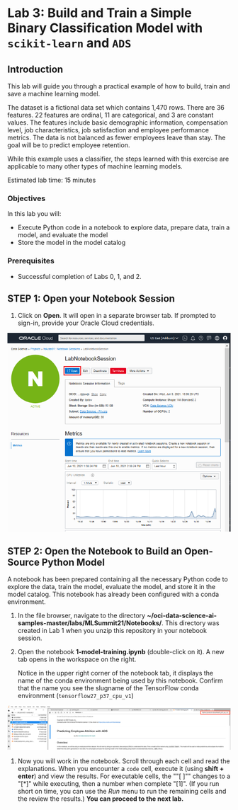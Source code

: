 # Lab 3: Build and Train a Simple Binary Classification Model with `scikit-learn` and `ADS`

## Introduction

This lab will guide you through a practical example of how to build, train and save a machine learning model. 

The dataset is a fictional data set which contains 1,470 rows. There are 36 features. 22 features are ordinal, 11 are categorical, and 3 are constant values. The features include basic demographic information, compensation level, job characteristics, job satisfaction and employee performance metrics. The data is not balanced as fewer employees leave than stay. The goal will be to predict employee retention. 

While this example uses a classifier, the steps learned with this exercise are applicable to many other types of machine learning models.

Estimated lab time: 15 minutes

### Objectives

In this lab you will:

* Execute Python code in a notebook to explore data, prepare data, train a model, and evaluate the model
* Store the model in the model catalog

### Prerequisites

* Successful completion of Labs 0, 1, and 2. 

## **STEP 1:** Open your Notebook Session

1. Click on **Open**. It will open in a separate browser tab. If prompted to sign-in, provide your Oracle Cloud credentials.

  ![open notebook](./images/ns-open.png)

## **STEP 2:** Open the Notebook to Build an Open-Source Python Model

A notebook has been prepared containing all the necessary Python code to explore the data, train the model, evaluate the model, and store it in the model catalog. This notebook has already been configured with a conda environment.

  1. In the file browser, navigate to the directory **~/oci-data-science-ai-samples-master/labs/MLSummit21/Notebooks/**. This directory was created in Lab 1 when you unzip this repository in your notebook session. 

  1. Open the notebook **1-model-training.ipynb** (double-click on it). A new tab opens in the workspace on the right.

     Notice in the upper right corner of the notebook tab, it displays the name of the conda environment being used by this notebook. Confirm that the name you see the slugname of the TensorFlow conda environment (`tensorflow27_p37_cpu_v1`)
  
  ![](./images/confirm-kernel.png)

  1. Now you will work in the notebook. Scroll through each cell and read the explanations. When you encounter a `code` cell, execute it (using **shift + enter**) and view the results. For executable cells, the ""[ ]"" changes to a "[\*]" while executing, then a number when complete "[1]". (If you run short on time, you can use the *Run* menu to run the remaining cells and the review the results.) 
**You can proceed to the next lab.**
